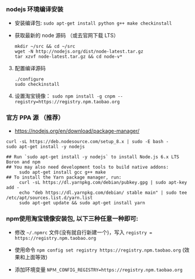 ### nodejs 环境编译安装
* 安装编译包: `sudo apt-get install python g++ make checkinstall `

* 获取最新的 node 源码 （或去官网下载 LTS）
    ```
    mkdir ~/src && cd ~/src
    wget -N http://nodejs.org/dist/node-latest.tar.gz
    tar xzvf node-latest.tar.gz && cd node-v*
    ```

3. 配置编译源码
    ```
    ./configure
    sudo checkinstall
    ```

4. 设置淘宝镜像： `sudo npm install -g cnpm --registry=https://registry.npm.taobao.org`


### 官方 PPA 源 （推荐）
* https://nodejs.org/en/download/package-manager/

```
curl -sL https://deb.nodesource.com/setup_8.x | sudo -E bash -
sudo apt-get install -y nodejs

## Run `sudo apt-get install -y nodejs` to install Node.js 6.x LTS Boron and npm
## You may also need development tools to build native addons:
     sudo apt-get install gcc g++ make
## To install the Yarn package manager, run:
     curl -sL https://dl.yarnpkg.com/debian/pubkey.gpg | sudo apt-key add -
     echo "deb https://dl.yarnpkg.com/debian/ stable main" | sudo tee /etc/apt/sources.list.d/yarn.list
     sudo apt-get update && sudo apt-get install yarn
```

### npm使用淘宝镜像安装包, 以下三种任意一种即可:
* 修改 `~/.npmrc` 文件(没有就自行新建一个)，写入 `registry = https://registry.npm.taobao.org`

* 使用命令 `npm config set registry https://registry.npm.taobao.org` (效果和上面等效)
 
* 添加环境变量 `NPＭ_CONFIG_REGISTRY=https://registry.npm.taobao.org`
